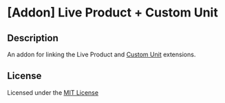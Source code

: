 # [Addon] Live Product + Custom Unit

## Description
An addon for linking the Live Product and [Custom Unit](https://www.opencart.com/index.php?route=marketplace/extension/info&extension_id=10463) extensions.

## License
Licensed under the [MIT License](LICENSE.txt)

